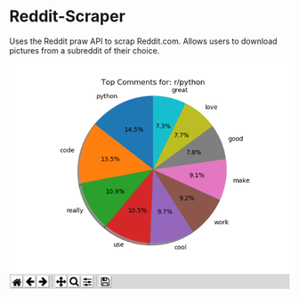 # Reddit-Scraper

Uses the Reddit praw API to scrap Reddit.com. Allows users to download pictures from a subreddit of their choice. 

![Alt text](/RedditScrap.png?raw=true "")

